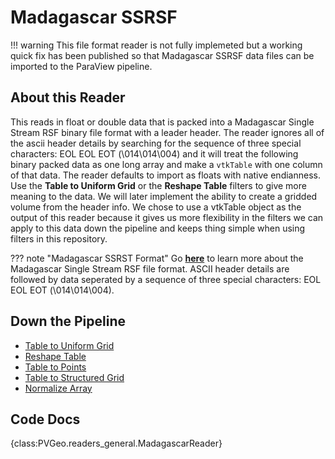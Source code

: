 # Madagascar SSRSF

!!! warning
    This file format reader is not fully implemeted but a working quick fix has been published so that Madagascar SSRSF data files can be imported to the ParaView pipeline.

## About this Reader
This reads in float or double data that is packed into a Madagascar Single Stream RSF binary file format with a leader header. The reader ignores all of the ascii header details by searching for the sequence of three special characters: EOL EOL EOT (\014\014\004) and it will treat the following binary packed data as one long array and make a `vtkTable` with one column of that data. The reader defaults to import as floats with native endianness. Use the **Table to Uniform Grid** or the **Reshape Table** filters to give more meaning to the data. We will later implement the ability to create a gridded volume from the header info. We chose to use a vtkTable object as the output of this reader because it gives us more flexibility in the filters we can apply to this data down the pipeline and keeps thing simple when using filters in this repository.

??? note "Madagascar SSRST Format"
    Go [**here**](http://www.ahay.org/wiki/RSF_Comprehensive_Description#Single-stream_RSF) to learn more about the Madagascar Single Stream RSF file format. ASCII header details are followed by data seperated by a sequence of three special characters: EOL EOL EOT (\014\014\004).


## Down the Pipeline
- [Table to Uniform Grid](../grids/table-to-uniform-grid.md)
- [Reshape Table](../filters-general/reshape-table.md)
- [Table to Points](https://www.paraview.org/Wiki/ParaView/Users_Guide/List_of_filters#Table_To_Points)
- [Table to Structured Grid](https://www.paraview.org/Wiki/ParaView/Users_Guide/List_of_filters#Table_To_Structured_Grid)
- [Normalize Array](../filters-general/normalize-array.md)


## Code Docs

{class:PVGeo.readers_general.MadagascarReader}
